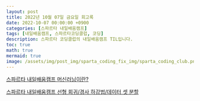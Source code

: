 ```yaml
---
layout: post
title: 2022년 10월 07일 금요일 회고록
date: 2022-10-07 00:00:00 +0900
categories: [스파르타 내일배움캠프]
tags: [내일배움캠프, 스파르타코딩클럽, 코딩]
description: 스파르타 코딩클럽의 내일배움캠프 TIL입니다.
toc: true
math: true
mermaid: true
image: /assets/img/post_img/sparta_coding_fix_img/sparta_coding_club.png
---
```

[스파르타 내일배움캠프 머신러닝이란?](https://hana98.tistory.com/106?category=1006883)

[스파르타 내일배움캠프 선형 회귀/경사 하강법/데이터 셋 분할](https://hana98.tistory.com/107?category=1006883 )